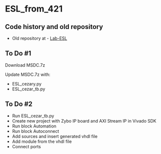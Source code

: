 # ESL_from_421
## Code history and old repository 
* Old repository at - [Lab-ESL](https://github.com/MateuszSalamon/Lab-ESL)

## To Do #1
Download MSDC.7z

Update MSDC.7z with:
* ESL_cezary.py
* ESL_cezar_tb.py

## To Do #2
* Run ESL_cezar_tb.py 
* Create new project with Zybo IP board and AXI Stream IP in Vivado SDK
* Run block Automation
* Run block Autoconnect
* Add sources and insert generated vhdl file
* Add module from the vhdl file 
* Connect ports
